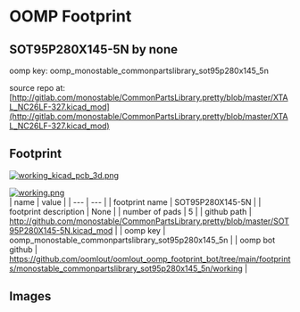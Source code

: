 # OOMP Footprint  
## SOT95P280X145-5N  by none  
  
oomp key: oomp_monostable_commonpartslibrary_sot95p280x145_5n  
  
source repo at: [http://gitlab.com/monostable/CommonPartsLibrary.pretty/blob/master/XTAL_NC26LF-327.kicad_mod](http://gitlab.com/monostable/CommonPartsLibrary.pretty/blob/master/XTAL_NC26LF-327.kicad_mod)  
## Footprint  
  
[![working_kicad_pcb_3d.png](working_kicad_pcb_3d_600.png)](working_kicad_pcb_3d.png)  
  
[![working.png](working_600.png)](working.png)  
| name | value | 
| --- | --- | 
| footprint name | SOT95P280X145-5N | 
| footprint description | None | 
| number of pads | 5 | 
| github path | http://github.com/monostable/CommonPartsLibrary.pretty/blob/master/SOT95P280X145-5N.kicad_mod | 
| oomp key | oomp_monostable_commonpartslibrary_sot95p280x145_5n | 
| oomp bot github | https://github.com/oomlout/oomlout_oomp_footprint_bot/tree/main/footprints/monostable_commonpartslibrary_sot95p280x145_5n/working | 
## Images  
